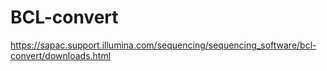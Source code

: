 # BCL-convert

https://sapac.support.illumina.com/sequencing/sequencing_software/bcl-convert/downloads.html
